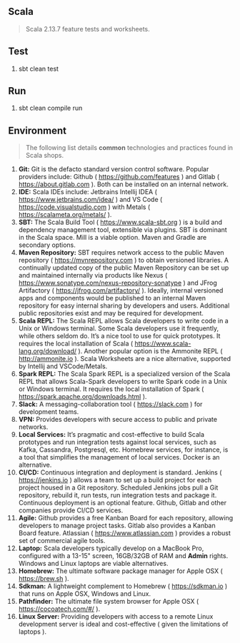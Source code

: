 Scala
-----
>Scala 2.13.7 feature tests and worksheets.

Test
----
1. sbt clean test

Run
---
1. sbt clean compile run

Environment
-----------
>The following list details **common** technologies and practices found in Scala shops.

1. **Git:** Git is the defacto standard version control software. Popular providers include: Github ( https://github.com/features ) and Gitlab ( https://about.gitlab.com ). Both can be installed on an internal network.
2. **IDE:** Scala IDEs include: Jetbrains Intellij IDEA ( https://www.jetbrains.com/idea/ ) and VS Code ( https://code.visualstudio.com ) with Metals ( https://scalameta.org/metals/ ).
3. **SBT:** The Scala Build Tool ( https://www.scala-sbt.org ) is a build and dependency management tool, extensible via plugins. SBT is dominant in the Scala space. Mill is a viable option. Maven and Gradle are secondary options.
4. **Maven Repository:** SBT requires network access to the public Maven repository ( https://mvnrepository.com ) to obtain versioned libraries. A continually updated copy of the public Maven Repository can be set up and maintained internally via products like Nexus ( https://www.sonatype.com/nexus-repository-sonatype ) and JFrog Artifactory ( https://jfrog.com/artifactory/ ). Ideally, internal versioned apps and components would be published to an internal Maven repository for easy internal sharing by developers and users. Additional public repositories exist and may be required for development.
5. **Scala REPL:** The Scala REPL allows Scala developers to write code in a Unix or Windows terminal. Some Scala developers use it frequently, while others seldom do. It’s a nice tool to use for quick prototypes. It requires the local installation of Scala ( https://www.scala-lang.org/download/ ). Another popular option is the Ammonite REPL ( http://ammonite.io ). Scala Worksheets are a nice alternative, supported by Intellij and VSCode/Metals.
6. **Spark REPL:** The Scala Spark REPL is a specialized version of the Scala REPL that allows Scala-Spark developers to write Spark code in a Unix or Windows terminal. It requires the local installation of Spark ( https://spark.apache.org/downloads.html ).
7. **Slack:** A messaging-collaboration tool ( https://slack.com ) for development teams.
8. **VPN:** Provides developers with secure access to public and private networks.
9. **Local Services:** It’s pragmatic and cost-effective to build Scala prototypes and run integration tests against local services, such as Kafka, Cassandra, Postgresql, etc. Homebrew services, for instance, is a tool that simplifies the management of local services. Docker is an alternative.
10. **CI/CD:** Continuous integration and deployment is standard. Jenkins ( https://jenkins.io ) allows a team to set up a build project for each project housed in a Git repository. Scheduled Jenkins jobs pull a Git repository, rebuild it, run tests, run integration tests and package it. Continuous deployment is an optional feature. Github, Gitlab and other companies provide CI/CD services.
11. **Agile:** Github provides a free Kanban Board for each repository, allowing developers to manage project tasks. Gitlab also provides a Kanban Board feature. Atlassian ( https://www.atlassian.com ) provides a robust set of commercial agile tools.
12. **Laptop:** Scala developers typically develop on a MacBook Pro, configured with a 13-15" screen, 16GB/32GB of RAM and **Admin** rights. Windows and Linux laptops are viable alternatives.
13. **Homebrew:** The ultimate software package manager for Apple OSX ( https://brew.sh ).
14. **Sdkman:** A lightweight complement to Homebrew ( https://sdkman.io ) that runs on Apple OSX, Windows and Linux.
15. **Pathfinder:** The ultimate file system browser for Apple OSX ( https://cocoatech.com/#/ ).
16. **Linux Server:** Providing developers with access to a remote Linux development server is ideal and cost-effective ( given the limitations of laptops ).
